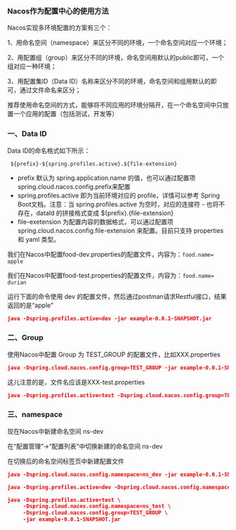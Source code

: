 ### Nacos作为配置中心的使用方法



Nacos实现多环境配置的方案有三个：

1、用命名空间（namespace）来区分不同的环境，一个命名空间对应一个环境；

2、用配置组（group）来区分不同的环境，命名空间用默认的public即可，一个组对应一种环境；

3、用配置集ID（Data ID）名称来区分不同的环境，命名空间和组用默认的即可，通过文件命名来区分；

推荐使用命名空间的方式，能够将不同应用的环境分隔开，在一个命名空间中只放置一个应用的配置（包括测试，开发等）



### 一、Data ID

Data ID的命名格式如下所示：

```
 ${prefix}-${spring.profiles.active}.${file-extension}
```

- prefix 默认为 spring.application.name 的值，也可以通过配置项 spring.cloud.nacos.config.prefix来配置
- spring.profiles.active 即为当前环境对应的 profile，详情可以参考 Spring Boot文档。注意：当 spring.profiles.active 为空时，对应的连接符 - 也将不存在，dataId 的拼接格式变成  ${prefix}.{file-extension}
- file-exetension 为配置内容的数据格式，可以通过配置项 spring.cloud.nacos.config.file-extension 来配置。目前只支持 properties 和 yaml 类型。

我们在Nacos中配置food-dev.properties的配置文件，内容为：`food.name= apple`

我们在Nacos中配置food-test.properties的配置文件，内容为：`food.name= durian`

运行下面的命令使用 dev 的配置文件，然后通过postman请求Restful接口，结果返回的是“apple”

```json
java -Dspring.profiles.active=dev -jar example-0.0.1-SNAPSHOT.jar
```



### 二、Group

使用Nacos中配置 Group 为 TEST_GROUP 的配置文件，比如XXX.properties

```json
java -Dspring.cloud.nacos.config.group=TEST_GROUP -jar example-0.0.1-SNAPSHOT.jar
```

这儿注意的是，文件名应该是XXX-test.properties

```json
java -Dspring.profiles.active=test -Dspring.cloud.nacos.config.group=TEST_GROUP -jar example-0.0.1-SNAPSHOT.jar
```

### 三、namespace

现在Nacos中新建命名空间 ns-dev

在“配置管理”->“配置列表”中切换新建的命名空间 ns-dev

在切换后的命名空间标签页中新建配置文件

```json
java -Dspring.cloud.nacos.config.namespace=ns_dev -jar example-0.0.1-SNAPSHOT.jar

java -Dspring.profiles.active=dev -Dspring.cloud.nacos.config.namespace=ns_dev -jar example-0.0.1-SNAPSHOT.jar

java -Dspring.profiles.active=test \
     -Dspring.cloud.nacos.config.namespace=ns_test \
     -Dspring.cloud.nacos.config.group=TEST_GROUP \
     -jar example-0.0.1-SNAPSHOT.jar
```

